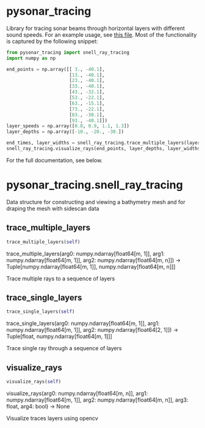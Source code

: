 # pysonar_tracing

Library for tracing sonar beams through horizontal layers with different sound speeds.
For an example usage, see [this file](https://github.com/nilsbore/auvlib/blob/master/src/pysonar_tracing/examples/test_ray_tracing.py).
Most of the functionality is captured by the following snippet:
```python
from pysonar_tracing import snell_ray_tracing
import numpy as np

end_points = np.array([[ 3., -40.1],
                       [13., -40.1],
                       [23., -40.1],
                       [33., -40.1],
                       [43., -32.1],
                       [53., -22.1],
                       [63., -15.1],
                       [73., -22.1],
                       [83., -30.1],
                       [93., -40.1]])
layer_speeds = np.array([0.8, 0.9, 1.1, 1.3])
layer_depths = np.array([-10., -20., -30.])

end_times, layer_widths = snell_ray_tracing.trace_multiple_layers(layer_depths, layer_speeds, end_points)
snell_ray_tracing.visualize_rays(end_points, layer_depths, layer_widths, -45., True)
```

For the full documentation, see below.

# pysonar_tracing.snell_ray_tracing
Data structure for constructing and viewing a bathymetry mesh and for draping the mesh with sidescan data
## trace_multiple_layers
```python
trace_multiple_layers(self)
```
trace_multiple_layers(arg0: numpy.ndarray[float64[m, 1]], arg1: numpy.ndarray[float64[m, 1]], arg2: numpy.ndarray[float64[m, n]]) -> Tuple[numpy.ndarray[float64[m, 1]], numpy.ndarray[float64[m, n]]]

Trace multiple rays to a sequence of layers

## trace_single_layers
```python
trace_single_layers(self)
```
trace_single_layers(arg0: numpy.ndarray[float64[m, 1]], arg1: numpy.ndarray[float64[m, 1]], arg2: numpy.ndarray[float64[2, 1]]) -> Tuple[float, numpy.ndarray[float64[m, 1]]]

Trace single ray through a sequence of layers

## visualize_rays
```python
visualize_rays(self)
```
visualize_rays(arg0: numpy.ndarray[float64[m, n]], arg1: numpy.ndarray[float64[m, 1]], arg2: numpy.ndarray[float64[m, n]], arg3: float, arg4: bool) -> None

Visualize traces layers using opencv

